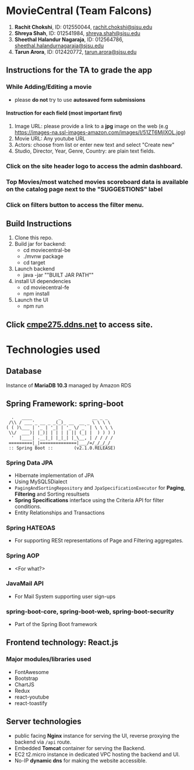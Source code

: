 # MovieCentral (Team Falcons) 

1. **Rachit Chokshi**, ID: 012550044, rachit.chokshi@sjsu.edu
2. **Shreya Shah**, ID: 012541984, shreya.shah@sjsu.edu
3. **Sheethal Halandur Nagaraja**, ID: 012564786, sheethal.halandurnagaraja@sjsu.edu
4. **Tarun Arora**, ID: 012420772, tarun.arora@sjsu.edu

## Instructions for the TA to grade the app

### While Adding/Editing a movie

* please **do not** try to use **autosaved form submissions**
 
#### Instruction for each field (most important first)

1. Image URL: please provide a link to a **jpg** image on the web (e.g https://images-na.ssl-images-amazon.com/images/I/51ZT6MjIXOL.jpg)
2. Movie URL: Any youtube URL
3. Actors: choose from list or enter new text and select "Create new"
4. Studio, Director, Year, Genre, Country: are plain text fields.

### Click on the site header logo to access the admin dashboard.
### Top Movies/most watched movies scoreboard data is available on the catalog page next to the "SUGGESTIONS" label
### Click on filters button to access the filter menu.

## Build Instructions

1. Clone this repo.
2. Build jar for backend:
	- cd moviecentral-be
	- ./mvnw package
	- cd target
3. Launch backend
 	- java -jar ""BUILT JAR PATH""
4. install UI dependencies
 	- cd moviecentral-fe
 	- npm install
5. Launch the UI
 	- npm run

## Click [cmpe275.ddns.net](https://cmpe275.ddns.net) to access site.

# Technologies used

## Database
Instance of **MariaDB 10.3** managed by Amazon RDS

## Spring Framework: spring-boot
```
  .   ____          _            __ _ _
 /\\ / ___'_ __ _ _(_)_ __  __ _ \ \ \ \
( ( )\___ | '_ | '_| | '_ \/ _` | \ \ \ \
 \\/  ___)| |_)| | | | | || (_| |  ) ) ) )
  '  |____| .__|_| |_|_| |_\__, | / / / /
 =========|_|==============|___/=/_/_/_/
 :: Spring Boot ::        (v2.1.0.RELEASE)
 ```
### Spring Data JPA
 - Hibernate implementation of JPA
 - Using MySQL5Dialect
 - `PagingAndSortingRepository` and `JpaSpecificationExecutor` for **Paging**, **Filtering** and Sorting resultsets
 - **Spring Specifications** interface using the Criteria API for filter conditions.
 - Entity Relationships and Transactions
		
### Spring HATEOAS
 * For supporting RESt representations of Page and Filtering aggregates.

### Spring AOP
 * <For what?>
 
### JavaMail API
 * For Mail System supporting user sign-ups
 
### spring-boot-core, spring-boot-web, spring-boot-security
 * Part of the Spring Boot framework
 
## Frontend technology: React.js

### Major modules/libraries used

 * FontAwesome
 * Bootstrap
 * ChartJS
 * Redux
 * react-youtube
 * react-toastify
 
 ## Server technologies
 * public facing **Nginx** instance for serving the UI, reverse proxying the backend via `/api` route.
 * Embedded **Tomcat** container for serving the Backend.
 * EC2 t2.micro instance in dedicated VPC hosting the backend and UI.
 * No-IP **dynamic dns** for making the website accessible.
